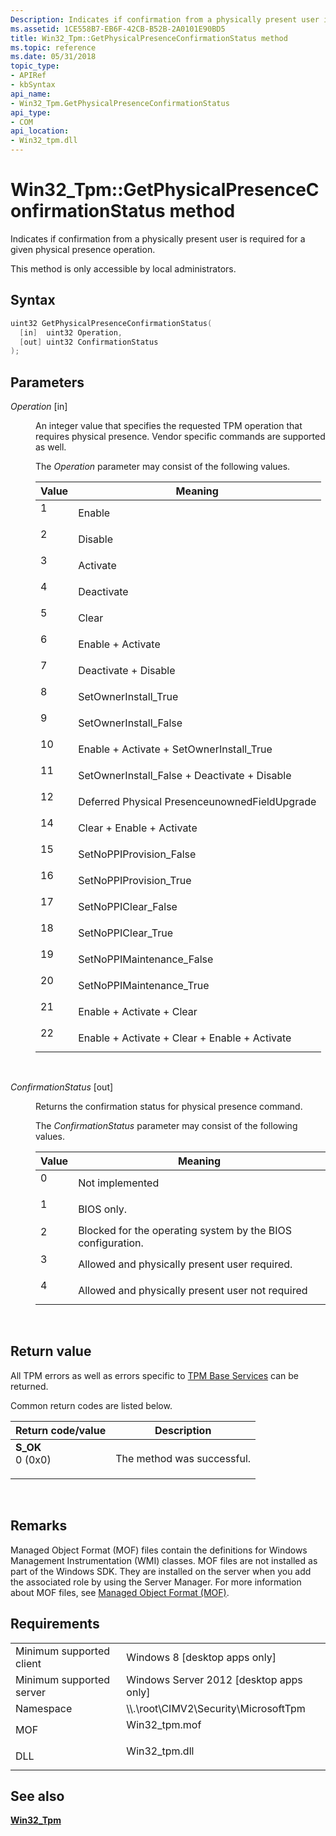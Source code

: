 ```yaml
---
Description: Indicates if confirmation from a physically present user is required for a given physical presence operation.
ms.assetid: 1CE558B7-EB6F-42CB-B52B-2A0101E90BD5
title: Win32_Tpm::GetPhysicalPresenceConfirmationStatus method
ms.topic: reference
ms.date: 05/31/2018
topic_type: 
- APIRef
- kbSyntax
api_name: 
- Win32_Tpm.GetPhysicalPresenceConfirmationStatus
api_type: 
- COM
api_location: 
- Win32_tpm.dll
---
```


# Win32\_Tpm::GetPhysicalPresenceConfirmationStatus method

Indicates if confirmation from a physically present user is required for a given physical presence operation.

This method is only accessible by local administrators.

## Syntax


```C++
uint32 GetPhysicalPresenceConfirmationStatus(
  [in]  uint32 Operation,
  [out] uint32 ConfirmationStatus
);
```



## Parameters

<dl> <dt>

*Operation* \[in\]
</dt> <dd>

An integer value that specifies the requested TPM operation that requires physical presence. Vendor specific commands are supported as well.

The *Operation* parameter may consist of the following values.



| Value                                                                                                                               | Meaning                                                  |
|-------------------------------------------------------------------------------------------------------------------------------------|----------------------------------------------------------|
| <dl> <dt>1</dt> </dl>                                                        | Enable<br/>                                        |
| <dl> <dt>2</dt> </dl>                                                        | Disable<br/>                                       |
| <dl> <dt>3</dt> </dl>                                                        | Activate<br/>                                      |
| <dl> <dt>4</dt> </dl>                                                        | Deactivate<br/>                                    |
| <dl> <dt>5</dt> </dl>                                                        | Clear<br/>                                         |
| <dl> <dt>6</dt> </dl>                                                        | Enable + Activate<br/>                             |
| <dl> <dt>7</dt> </dl>                                                        | Deactivate + Disable<br/>                          |
| <dl> <dt>8</dt> </dl>                                                        | SetOwnerInstall\_True<br/>                         |
| <dl> <dt>9</dt> </dl>                                                        | SetOwnerInstall\_False<br/>                        |
| <dl> <dt>10</dt> </dl>                                                       | Enable + Activate + SetOwnerInstall\_True<br/>     |
| <dl> <dt>11</dt> </dl>                                                       | SetOwnerInstall\_False + Deactivate + Disable<br/> |
| <dl> <dt></dt> <dt>12</dt> </dl> | Deferred Physical PresenceunownedFieldUpgrade<br/> |
| <dl> <dt></dt> <dt>14</dt> </dl> | Clear + Enable + Activate<br/>                     |
| <dl> <dt>15</dt> </dl>                                                       | SetNoPPIProvision\_False<br/>                      |
| <dl> <dt>16</dt> </dl>                                                       | SetNoPPIProvision\_True<br/>                       |
| <dl> <dt>17</dt> </dl>                                                       | SetNoPPIClear\_False<br/>                          |
| <dl> <dt>18</dt> </dl>                                                       | SetNoPPIClear\_True<br/>                           |
| <dl> <dt>19</dt> </dl>                                                       | SetNoPPIMaintenance\_False<br/>                    |
| <dl> <dt>20</dt> </dl>                                                       | SetNoPPIMaintenance\_True<br/>                     |
| <dl> <dt>21</dt> </dl>                                                       | Enable + Activate + Clear<br/>                     |
| <dl> <dt>22</dt> </dl>                                                       | Enable + Activate + Clear + Enable + Activate<br/> |



 

</dd> <dt>

*ConfirmationStatus* \[out\]
</dt> <dd>

Returns the confirmation status for physical presence command.

The *ConfirmationStatus* parameter may consist of the following values.



| Value                                                                        | Meaning                                                                |
|------------------------------------------------------------------------------|------------------------------------------------------------------------|
| <dl> <dt>0</dt> </dl> | Not implemented<br/>                                             |
| <dl> <dt>1</dt> </dl> | BIOS only.<br/>                                                  |
| <dl> <dt>2</dt> </dl> | Blocked for the operating system by the BIOS configuration.<br/> |
| <dl> <dt>3</dt> </dl> | Allowed and physically present user required.<br/>               |
| <dl> <dt>4</dt> </dl> | Allowed and physically present user not required<br/>            |



 

</dd> </dl>

## Return value

All TPM errors as well as errors specific to [TPM Base Services](../tbs/tbs-return-codes.md) can be returned.

Common return codes are listed below.



| Return code/value                                                                                                                                 | Description                           |
|---------------------------------------------------------------------------------------------------------------------------------------------------|---------------------------------------|
| <dl> <dt>**S\_OK**</dt> <dt>0 (0x0)</dt> </dl> | The method was successful.<br/> |



 

## Remarks

Managed Object Format (MOF) files contain the definitions for Windows Management Instrumentation (WMI) classes. MOF files are not installed as part of the Windows SDK. They are installed on the server when you add the associated role by using the Server Manager. For more information about MOF files, see [Managed Object Format (MOF)](../wmisdk/managed-object-format--mof-.md).

## Requirements



|                                     |                                                                                           |
|-------------------------------------|-------------------------------------------------------------------------------------------|
| Minimum supported client<br/> | Windows 8 \[desktop apps only\]<br/>                                                |
| Minimum supported server<br/> | Windows Server 2012 \[desktop apps only\]<br/>                                      |
| Namespace<br/>                | \\\\.\\root\\CIMV2\\Security\\MicrosoftTpm<br/>                                     |
| MOF<br/>                      | <dl> <dt>Win32\_tpm.mof</dt> </dl> |
| DLL<br/>                      | <dl> <dt>Win32\_tpm.dll</dt> </dl> |



## See also

<dl> <dt>

[**Win32\_Tpm**](win32-tpm.md)
</dt> </dl>

 

 